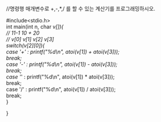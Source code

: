 //명령행 매개변수로 +,-,*,/ 를 할 수 있는 계산기를 프로그래밍하시오.   
  
#include<stdio.h>    
int main(int n, char *v[]){    
	// 11-1     10     +      20  
	// v[0]    v[1]   v[2]   v[3]    
	switch(v[2][0]){  
		case '+' : printf("%d\n", atoi(v[1]) + atoi(v[3]));  
		break;  
		case '-' : printf("%d\n", atoi(v[1]) - atoi(v[3]));  
		break;  
		case '*' : printf("%d\n", atoi(v[1]) * atoi(v[3]));  
		break;  
		case '/' : printf("%d\n", atoi(v[1]) / atoi(v[3]));  
		break;  
	}  
  
}  
